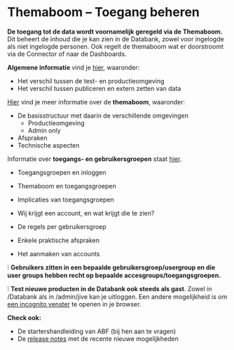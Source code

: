 # Themaboom – Toegang beheren

**De toegang tot de data wordt voornamelijk geregeld via de Themaboom.** Dit beheert de inhoud die je kan zien in de Databank, zowel voor ingelogde als niet ingelogde personen. Ook regelt de themaboom wat er doorstroomt via de Connector of naar de Dashboards.

**Algemene informatie** vind je [hier](https://github.com/provinciesincijfers/JiveDocumentation/blob/master/05.%20Themaboom%20-%20Toegang%20beheren/Algemene%20info%20over%20de%20toegang.md), waaronder:

- Het verschil tussen de test- en productieomgeving
- Het verschil tussen publiceren en extern zetten van data

[Hier](https://github.com/provinciesincijfers/JiveDocumentation/blob/master/05.%20Themaboom%20-%20Toegang%20beheren/De%20themaboom.md) vind je meer informatie over de **themaboom**, waaronder:

- De basisstructuur met daarin de verschillende omgevingen
  - Productieomgeving
  - Admin only
- Afspraken
- Technische aspecten

Informatie over **toegangs- en gebruikersgroepen** staat [hier](https://github.com/provinciesincijfers/JiveDocumentation/blob/master/05.%20Themaboom%20-%20Toegang%20beheren/Toegangs-%20en%20gebruikersgroepen.md).

- Toegangsgroepen en inloggen
- Themaboom en toegangsgroepen
- Implicaties van toegangsgroepen

- Wij krijgt een account, en wat krijgt die te zien?
- De regels per gebruikersgroep
- Enkele praktische afspraken
- Het aanmaken van accounts

❕ **Gebruikers zitten in een bepaalde gebruikersgroep/usergroup en die user groups hebben recht op bepaalde accesgroups/toegangsgroepen.**

❕ **Test nieuwe producten in de Databank ook steeds als gast**. Zowel in /Databank als in /admin/jive kan je uitloggen. Een andere mogelijkheid is om [een incognito venster](https://computertotaal.nl/artikelen/apps-software/zo-gebruik-je-de-privemodus-van-je-browser-68972/) te openen in je browser.

**Check ook:**

- De startershandleiding van ABF (bij hen aan te vragen)
- De [release notes](https://swing.eu/release_notes/Mosaic/index.html) met de recente nieuwe mogelijkheden
